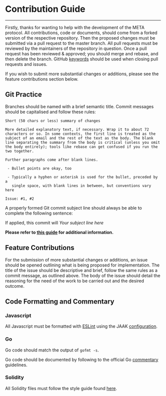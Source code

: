 # Contribution Guide
___

Firstly, thanks for wanting to help with the development of the META protocol. All contributions, code or documents, should come from a forked version of the respective repository. Then the proposed changes must be submitted via a pull request to the master branch. All pull requests must be reviewed by the maintainers of the repository in question. Once a pull request has been reviewed & approved; you should merge and rebase, and then delete the branch.
GitHub [keywords](https://help.github.com/articles/closing-issues-using-keywords/) should be used when closing pull requests and issues.

If you wish to submit more substantial changes or additions, please see the feature contributions section below.


## Git Practice

Branches should be named with a brief semantic title.
Commit messages should be capitalised and follow these rules:
```
Short (50 chars or less) summary of changes

More detailed explanatory text, if necessary. Wrap it to about 72
characters or so. In some contexts, the first line is treated as the
subject of an email and the rest of the text as the body. The blank
line separating the summary from the body is critical (unless you omit
the body entirely); tools like rebase can get confused if you run the
two together.

Further paragraphs come after blank lines.

 - Bullet points are okay, too

 - Typically a hyphen or asterisk is used for the bullet, preceded by a
   single space, with blank lines in between, but conventions vary here

Issue: #1, #2
```
A properly formed Git commit subject line should always be able to complete the following sentence:

If applied, this commit will _Your subject line here_

**Please refer to [this guide](https://chris.beams.io/posts/git-commit/) for additional information.**


## Feature Contributions

For the submission of more substantial changes or additions, an issue should be opened outlining what is being proposed for implementation. The title of the issue should be descriptive and brief, follow the same rules as a commit message, as outlined above. The body of the issue should detail the reasoning for the need of the work to be carried out and the desired outcome.


## Code Formatting and Commentary

### Javascript
All Javascript must be formatted with [ESLint](http://eslint.org/) using the JAAK [configuration](https://github.com/jaakmusic/eslint-config-jaak).

### Go
Go code should match the output of `gofmt -s`.

Go code should be documented by following to the official Go [commentary](https://golang.org/doc/effective_go.html#commentary) guidelines.

### Solidity
All Solidity files must follow the style guide found [here](http://solidity.readthedocs.io/en/develop/style-guide.html).
